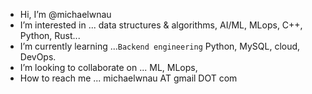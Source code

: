 - Hi, I’m @michaelwnau
- I’m interested in ... data structures & algorithms, AI/ML, MLops, C++, Python, Rust...
- I’m currently learning ...`Backend engineering` Python, MySQL, cloud, DevOps.
- I’m looking to collaborate on ... ML, MLops, 
- How to reach me ... michaelwnau AT gmail DOT com

<!---
michaelwnau/michaelwnau is a ✨ special ✨ repository because its `README.md` (this file) appears on your GitHub profile.
You can click the Preview link to take a look at your changes.
--->
